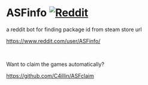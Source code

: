 # ASFinfo [![Reddit](https://img.shields.io/reddit/user-karma/combined/ASFinfo?style=for-the-badge)](https://www.reddit.com/user/ASFinfo/)
a reddit bot for finding package id from steam store url

https://www.reddit.com/user/ASFinfo/

<br>

Want to claim the games automatically?

https://github.com/C4illin/ASFclaim
